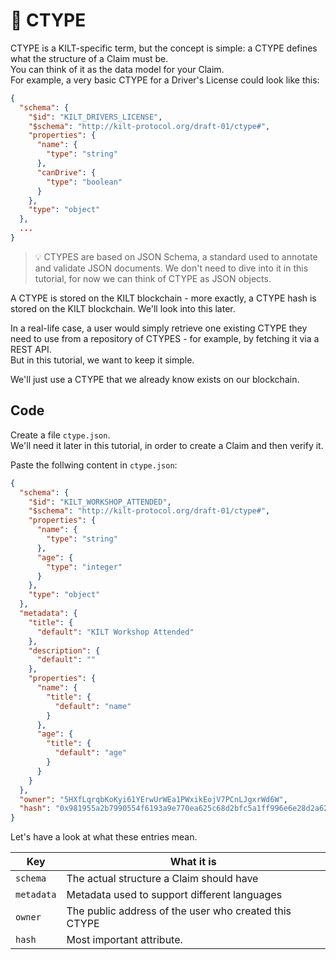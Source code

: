 # 💠 CTYPE 

CTYPE is a KILT-specific term, but the concept is simple: a CTYPE defines what the structure of a Claim must be.  
You can think of it as the data model for your Claim.  
For example, a very basic CTYPE for a Driver's License could look like this: 

```json
{
  "schema": {
    "$id": "KILT_DRIVERS_LICENSE",
    "$schema": "http://kilt-protocol.org/draft-01/ctype#",
    "properties": {
      "name": {
        "type": "string"
      },
      "canDrive": {
        "type": "boolean"
      }
    },
    "type": "object"
  },
  ...
}

```

> 💡 CTYPES are based on JSON Schema, a standard used to annotate and validate JSON documents. We don't need to dive into it in this tutorial, for now we can think of CTYPE as JSON objects.    

A CTYPE is stored on the KILT blockchain - more exactly, a CTYPE hash is stored on the KILT blockchain. We'll look into this later.  

In a real-life case, a user would simply retrieve one existing CTYPE they need to use from a repository of CTYPES - for example, by fetching it via a REST API.  
But in this tutorial, we want to keep it simple.   

We'll just use a CTYPE that we already know exists on our blockchain.  


## Code

Create a file `ctype.json`.  
We'll need it later in this tutorial, in order to create a Claim and then verify it.  

Paste the follwing content in `ctype.json`:

```json
{
  "schema": {
    "$id": "KILT_WORKSHOP_ATTENDED",
    "$schema": "http://kilt-protocol.org/draft-01/ctype#",
    "properties": {
      "name": {
        "type": "string"
      },
      "age": {
        "type": "integer"
      }
    },
    "type": "object"
  },
  "metadata": {
    "title": {
      "default": "KILT Workshop Attended"
    },
    "description": {
      "default": ""
    },
    "properties": {
      "name": {
        "title": {
          "default": "name"
        }
      },
      "age": {
        "title": {
          "default": "age"
        }
      }
    }
  },
  "owner": "5HXfLqrqbKoKyi61YErwUrWEa1PWxikEojV7PCnLJgxrWd6W",
  "hash": "0x981955a2b7990554f6193a9e770ea625c68d2bfc5a1ff996e6e28d2a620fae16"
}

```  

Let's have a look at what these entries mean.   

Key | What it is
---------|----------
 `schema` |  The actual structure a Claim should have
 `metadata` | Metadata used to support different languages 
 `owner` | The public address of the user who created this CTYPE 
`hash` | Most important attribute. 

